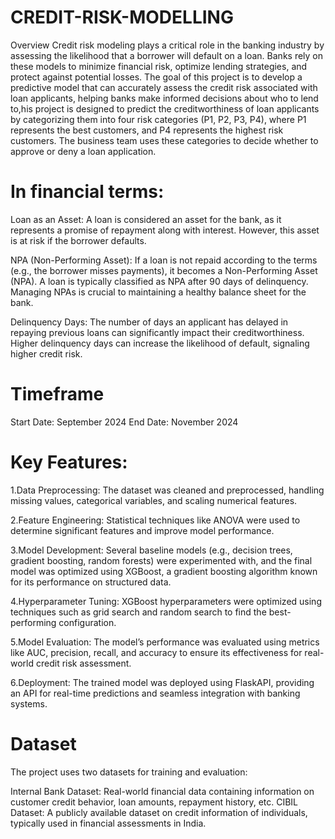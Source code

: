 # CREDIT-RISK-MODELLING
Overview
Credit risk modeling plays a critical role in the banking industry by assessing the likelihood that a borrower will default on a loan. Banks rely on these models to minimize financial risk, optimize lending strategies, and protect against potential losses. The goal of this project is to develop a predictive model that can accurately assess the credit risk associated with loan applicants, helping banks make informed decisions about who to lend to,his project is designed to predict the creditworthiness of loan applicants by categorizing them into four risk categories (P1, P2, P3, P4), where P1 represents the best customers, and P4 represents the highest risk customers. The business team uses these categories to decide whether to approve or deny a loan application.

# In financial terms:

Loan as an Asset: A loan is considered an asset for the bank, as it represents a promise of repayment along with interest. However, this asset is at risk if the borrower defaults.

NPA (Non-Performing Asset): If a loan is not repaid according to the terms (e.g., the borrower misses payments), it becomes a Non-Performing Asset (NPA). A loan is typically classified as NPA after 90 days of delinquency. Managing NPAs is crucial to maintaining a healthy balance sheet for the bank.

Delinquency Days: The number of days an applicant has delayed in repaying previous loans can significantly impact their creditworthiness. Higher delinquency days can increase the likelihood of default, signaling higher credit risk.


# Timeframe
Start Date: September 2024
End Date: November 2024

# Key Features:
1.Data Preprocessing: The dataset was cleaned and preprocessed, handling missing values, categorical variables, and scaling numerical features.

2.Feature Engineering: Statistical techniques like ANOVA were used to determine significant features and improve model performance.

3.Model Development: Several baseline models (e.g., decision trees, gradient boosting, random forests) were experimented with, and the final model was optimized using XGBoost, a gradient boosting algorithm known for its performance on structured data.

4.Hyperparameter Tuning: XGBoost hyperparameters were optimized using techniques such as grid search and random search to find the best-performing configuration.

5.Model Evaluation: The model’s performance was evaluated using metrics like AUC, precision, recall, and accuracy to ensure its effectiveness for real-world credit risk assessment.

6.Deployment: The trained model was deployed using FlaskAPI, providing an API for real-time predictions and seamless integration with banking systems.
# Dataset
The project uses two datasets for training and evaluation:

Internal Bank Dataset: Real-world financial data containing information on customer credit behavior, loan amounts, repayment history, etc.
CIBIL Dataset: A publicly available dataset on credit information of individuals, typically used in financial assessments in India.
